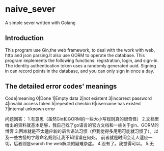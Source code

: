 # naive_sever
A simple sever written with Golang
## Introduction
This program use Gin,the web framework, to deal with the work with web, http and json parsing.It also use GORM to operate the database.
This program implements the following functions: registration, login, and sign-in. The identity authentication token uses a randomly 
generated uuid. Signing in can record points in the database, and you can only sign in once a day.

## The detailed error codes' meanings
Code|meaning
0|Done
1|Empty data
2|not existent
3|incorrect password
4|invalid access token
5|repeated checkin
6|username has existed
7|internal unknown error

问题回答：
1.有意思（虽然Gin和GORM的一些大小写规则真的很奇怪）
2.文档里给出的资料就基本足够，我自己找了go语言的官方文档和一些关于gin、GORM的博客
3.困难就是不太适应新的语言语法习惯（但我觉得多用用可能就习惯了），以及一些古怪的字段命名规则让我不知错误在何处。
前者就是时间会让人适应一切，后者则是search the web解决的疑难杂症。
4.没有了。我觉得可以。
5.无
